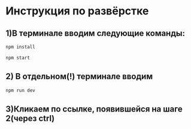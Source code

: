 # Инструкция по развёрстке

## 1)В терминале вводим следующие команды:

```sh
npm install
```
```sh
npm start
```

## 2) В отдельном(!) терминале вводим

```sh
npm run dev
```

## 3)Кликаем по ссылке, появившейся на шаге 2(через ctrl)
